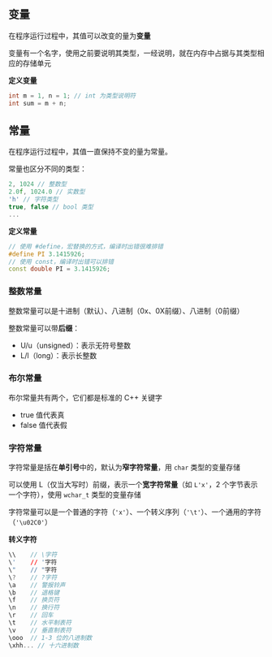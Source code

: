## 变量

在程序运行过程中，其值可以改变的量为**变量**

变量有一个名字，使用之前要说明其类型，一经说明，就在内存中占据与其类型相应的存储单元

**定义变量**
```c++
int m = 1, n = 1; // int 为类型说明符
int sum = m + n;
```

## 常量

在程序运行过程中，其值一直保持不变的量为常量。

常量也区分不同的类型：
```c++
2, 1024 // 整数型
2.0f, 1024.0 // 实数型
'h' // 字符类型
true, false // bool 类型
...
```
**定义常量**
```c++
// 使用 #define，宏替换的方式，编译时出错很难排错
#define PI 3.1415926;
// 使用 const，编译时出错可以排错
const double PI = 3.1415926;
```
### 整数常量

整数常量可以是十进制（默认）、八进制（0x、0X前缀）、八进制（0前缀）

整数常量可以带**后缀**：
- U/u（unsigned）：表示无符号整数
- L/l（long）：表示长整数

### 布尔常量

布尔常量共有两个，它们都是标准的 C++ 关键字

- true 值代表真
- false 值代表假

### 字符常量

字符常量是括在**单引号**中的，默认为**窄字符常量**，用 `char` 类型的变量存储

可以使用 L（仅当大写时）前缀，表示一个**宽字符常量**（如 `L'x'`，2 个字节表示一个字符），使用 `wchar_t` 类型的变量存储

字符常量可以是一个普通的字符（`'x'`）、一个转义序列（`'\t'`）、一个通用的字符（`'\u02C0'`）

**转义字符**
```c++
\\    // \字符
\'    // '字符
\"    // "字符
\?    // ?字符
\a    // 警报铃声
\b    // 退格键
\f    // 换页符
\n    // 换行符
\r    // 回车
\t    // 水平制表符
\v    // 垂直制表符
\ooo  // 1-3 位的八进制数
\xhh... // 十六进制数
```